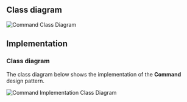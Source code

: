 ## Class diagram

![Command Class Diagram](resource:assets/images/command/command.png)

## Implementation

### Class diagram

The class diagram below shows the implementation of the **Command** design pattern.

![Command Implementation Class Diagram](resource:assets/images/command/command_implementation.png)